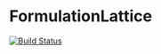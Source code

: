 # FormulationLattice

[![Build Status](https://travis-ci.org/joehuchette/FormulationLattice.jl.svg?branch=master)](https://travis-ci.org/joehuchette/FormulationLattice.jl)
